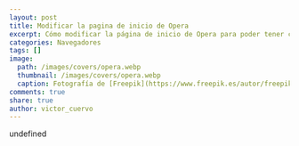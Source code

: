 ```yaml
---
layout: post
title: Modificar la pagina de inicio de Opera
excerpt: Cómo modificar la página de inicio de Opera para poder tener como primera página la que nosotros queramos.
categories: Navegadores
tags: []
image:
  path: /images/covers/opera.webp
  thumbnail: /images/covers/opera.webp
  caption: Fotografía de [Freepik](https://www.freepik.es/autor/freepik)
comments: true
share: true
author: victor_cuervo
---
```

undefined
